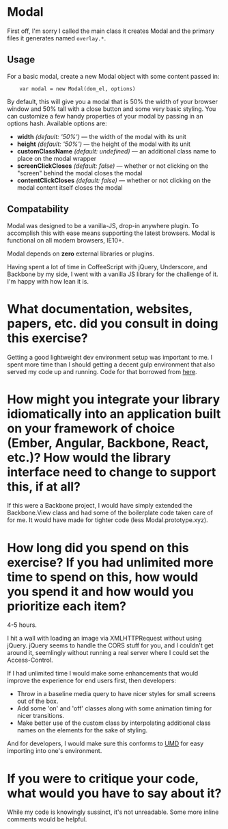 # Modal

First off, I'm sorry I called the main class it creates Modal and the primary files it generates named `overlay.*`.

## Usage

For a basic modal, create a new Modal object with some content passed in:

````
    var modal = new Modal(dom_el, options)
````

By default, this will give you a modal that is 50% the width of your browser window and 50% tall with a close button and some very basic styling. You can customize a few handy properties of your modal by passing in an options hash. Available options are:

* **width** *(default: '50%')* — the width of the modal with its unit
* **height** *(default: '50%')* — the height of the modal with its unit
* **customClassName** *(default: undefined)* — an additional class name to place on the modal wrapper
* **screenClickCloses** *(default: false)* — whether or not clicking on the "screen" behind the modal closes the modal
* **contentClickCloses** *(default: false)* — whether or not clicking on the modal content itself closes the modal

## Compatability

Modal was designed to be a vanilla-JS, drop-in anywhere plugin. To accomplish this with ease means supporting the latest browsers. Modal is functional on all modern browsers, IE10+.

Modal depends on **zero** external libraries or plugins.

Having spent a lot of time in CoffeeScript with jQuery, Underscore, and Backbone by my side, I went with a vanilla JS library for the challenge of it. I'm happy with how lean it is.

# What documentation, websites, papers, etc. did you consult in doing this exercise?

Getting a good lightweight dev environment setup was important to me. I spent more time than I should getting a decent gulp environment that also served my code up and running. Code for that borrowed from [here](https://github.com/gulpjs/gulp/tree/master/docs/recipes).

# How might you integrate your library idiomatically into an application built on your framework of choice (Ember, Angular, Backbone, React, etc.)? How would the library interface need to change to support this, if at all?

If this were a Backbone project, I would have simply extended the Backbone.View class and had some of the boilerplate code taken care of for me. It would have made for tighter code (less Modal.prototype.xyz).

# How long did you spend on this exercise? If you had unlimited more time to spend on this, how would you spend it and how would you prioritize each item?

4-5 hours.

I hit a wall with loading an image via XMLHTTPRequest without using jQuery. jQuery seems to handle the CORS stuff for you, and I couldn't get around it, seemlingly without running a real server where I could set the Access-Control.

If I had unlimited time I would make some enhancements that would improve the experience for end users first, then developers:

* Throw in a baseline media query to have nicer styles for small screens out of the box.
* Add some 'on' and 'off' classes along with some animation timing for nicer transitions.
* Make better use of the custom class by interpolating additional class names on the elements for the sake of styling.

And for developers, I would make sure this conforms to [UMD](https://github.com/umdjs/umd) for easy importing into one's environment.

# If you were to critique your code, what would you have to say about it?

While my code is knowingly sussinct, it's not unreadable. Some more inline comments would be helpful.